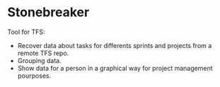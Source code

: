 # Stonebreaker
Tool for TFS:
  - Recover data about tasks for differents sprints and projects from a remote TFS repo.
  - Grouping data.
  - Show data for a person in a graphical way for project management pourposes.
